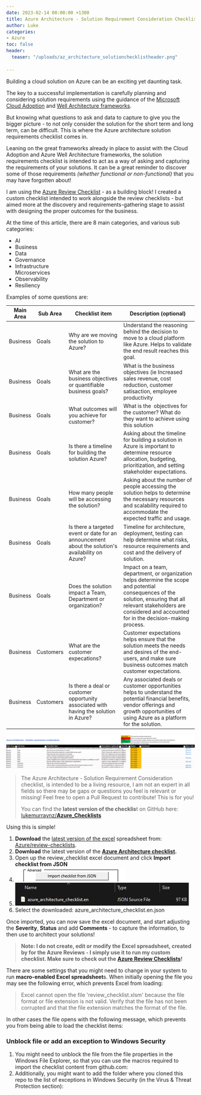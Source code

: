 ```yaml
---
date: 2023-02-14 00:00:00 +1300
title: Azure Architecture - Solution Requirement Consideration Checklist
author: Luke
categories:
- Azure
toc: false
header:
  teaser: "/uploads/az_architecture_solutionchecklistheader.png"

---
```

Building a cloud solution on Azure can be an exciting yet daunting task.

The key to a successful implementation is carefully planning and considering solution requirements using the guidance of the [Microsoft Cloud Adoption](https://learn.microsoft.com/en-us/azure/cloud-adoption-framework/?WT.mc_id=AZ-MVP-5004796 "Microsoft Cloud Adoption Framework for Azure") and [Well Architecture frameworks](https://learn.microsoft.com/en-us/azure/architecture/framework/?WT.mc_id=AZ-MVP-5004796 "Microsoft Azure Well-Architected Framework").

But knowing what questions to ask and data to capture to give you the bigger picture - to not only consider the solution for the short term and long term, can be difficult. This is where the Azure architecture solution requirements checklist comes in.

Leaning on the great frameworks already in place to assist with the Cloud Adoption and Azure Well Architecture frameworks, the solution requirements checklist is intended to act as a way of asking and capturing the requirements of your solutions. It can be a great reminder to discover some of those requirements _(whether functional or non-functional)_ that you may have forgotten about!

I am using the [Azure Review Checklist](https://github.com/Azure/review-checklists "Azure/review-checklists") - as a building block! I created a custom checklist intended to work alongside the review checklists - but aimed more at the discovery and requirements-gathering stage to assist with designing the proper outcomes for the business.

At the time of this article, there are 8 main categories, and various sub categories:

* AI
* Business
* Data
* Governance
* Infrastructure  
  Microservices
* Observability
* Resiliency

Examples of some questions are:

| Main Area | Sub Area  | Checklist item                                                                                    | Description (optional)                                                                                                                                                                                                       |
| --------- | --------- | ------------------------------------------------------------------------------------------------- | ---------------------------------------------------------------------------------------------------------------------------------------------------------------------------------------------------------------------------- |
| Business  | Goals     | Why are we moving the solution to Azure?                                                          | Understand the reasoning behind the decision to move to a cloud platform like Azure. Helps to validate the end result reaches this goal.                                                                                     |
| Business  | Goals     | What are the business objectives or quantifiable business goals?                                  | What is the business objectives (ie Increased sales revenue, cost reduction, customer satisaction, employee productivity                                                                                                     |
| Business  | Goals     | What outcomes will you achieve for customer?                                                      | What is the  objectives for the customer? What do they want to achieve using this solution                                                                                                                                   |
| Business  | Goals     | Is there a timeline for building the solution Azure?                                              | Asking about the timeline for building a solution in Azure is important to determine resource allocation, budgeting, prioritization, and setting stakeholder expectations.                                                   |
| Business  | Goals     | How many people will be accessing the solution?                                                   | Asking about the number of people accessing the solution helps to determine the necessary resources and scalability required to accommodate the expected traffic and usage.                                                  |
| Business  | Goals     | Is there a targeted event or date for an announcement about the solution's availability on Azure? | Timeline for architecture, deployment, testing can help determine what risks, resource requirements and cost and the delivery of solution.                                                                                   |
| Business  | Goals     | Does the solution impact a Team, Department or organization?                                      | Impact on a team, department, or organization helps determine the scope and potential consequences of the solution, ensuring that all relevant stakeholders are considered and accounted for in the decision-making process. |
| Business  | Customers | What are the customer expecations?                                                                | Customer expectations helps ensure that the solution meets the needs and desires of the end-users, and make sure business outcomes match customer expectations.                                                              |
| Business  | Customers | Is there a deal or customer opportunity associated with having the solution in Azure?             | Any associated deals or customer opportunities helps to understand the potential financial benefits, vendor offerings and growth opportunities of using Azure as a platform for the solution.                                |

![Azure Architecture - Solution requirement considerations](/uploads/azurearchitecture_considerations.png "Azure Architecture - Solution requirement considerations")

> The Azure Architecture - Solution Requirement Consideration checklist, is intended to be a living resource, I am not an expert in all fields so there may be gaps or questions you feel is relevant or missing! Feel free to open a Pull Request to contribute! This is for you!
>
> You can find the **latest version of the checklis**t on GitHub here: [lukemurraynz/**Azure_Checklists**](https://github.com/lukemurraynz/Azure_Checklists "lukemurraynz/Azure_Checklists")

Using this is simple! 

1. **Download** the [latest version of the excel](https://github.com/Azure/review-checklists/releases/latest/download/review_checklist.xlsm "Azure Review Checklists") spreadsheet from: [Azure/review-checklists](https://github.com/Azure/review-checklists "Azure Review Checklists").
2. **Download** the latest version of the [**Azure Architecture checklist**](https://github.com/lukemurraynz/Azure_Checklists/tree/main "azure_architecture_checklist.en.json")**.**
3. Open up the review_checklist excel document and click **Import checklist from JSON**
4. ![Import checklist from file](/uploads/import-azurearchitecturechecklistjson.png "Import checklist from file")
5. ![Import checklist from file](/uploads/select-azurearchitecturechecklist.png "Import checklist from file")
6. Select the downloaded: azure_architecture_checklist.en.json

Once imported, you can now save the excel document, and start adjusting the **Severity**, **Status** and add **Comments** - to capture the information, to then use to architect your solutions!

> **Note: I do not create, edit or modify the Excel spreadsheet, created by for the Azure Reviews - I simply use it to run my custom checklist. Make sure to check out the** [**Azure Review Checklists**](https://github.com/Azure/review-checklists "Azure Review Checklists")**!**

There are some settings that you might need to change in your system to run **macro-enabled Excel spreadsheet**s. When initially opening the file you may see the following error, which prevents Excel from loading:

> Excel cannot open the file 'review_checklist.xlsm' because the file format or file extension is not valid. Verify that the file has not been corrupted and that the file extension matches the format of the file.

In other cases the file opens with the following message, which prevents you from being able to load the checklist items:

### Unblock file or add an exception to Windows Security

1. You might need to unblock the file from the file properties in the Windows File Explorer, so that you can use the macros required to import the checklist content from github.com:
2. Additionally, you might want to add the folder where you cloned this repo to the list of exceptions in Windows Security (in the Virus & Threat Protection section):
